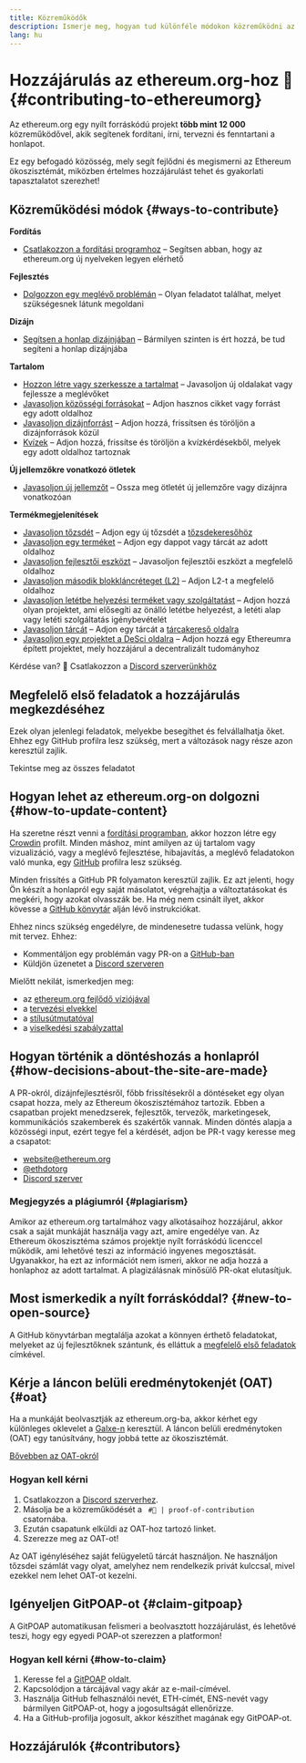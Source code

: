 ```yaml
---
title: Közreműködők
description: Ismerje meg, hogyan tud különféle módokon közreműködni az ethereum.org kapcsán
lang: hu
---
```


# Hozzájárulás az ethereum.org-hoz 🦄 {#contributing-to-ethereumorg}

Az ethereum.org egy nyílt forráskódú projekt **több mint 12 000** közreműködővel, akik segítenek fordítani, írni, tervezni és fenntartani a honlapot.

Ez egy befogadó közösség, mely segít fejlődni és megismerni az Ethereum ökoszisztémát, miközben értelmes hozzájárulást tehet és gyakorlati tapasztalatot szerezhet!

## Közreműködési módok {#ways-to-contribute}

**Fordítás**
- [Csatlakozzon a fordítási programhoz](/contributing/translation-program/) – Segítsen abban, hogy az ethereum.org új nyelveken legyen elérhető

**Fejlesztés**
- [Dolgozzon egy meglévő problémán](https://github.com/ethereum/ethereum-org-website/issues) – Olyan feladatot találhat, melyet szükségesnek látunk megoldani

**Dizájn**
- [Segítsen a honlap dizájnjában](/contributing/design/) – Bármilyen szinten is ért hozzá, be tud segíteni a honlap dizájnjába

**Tartalom**
- [Hozzon létre vagy szerkessze a tartalmat](/contributing/#how-to-update-content) – Javasoljon új oldalakat vagy fejlessze a meglévőket
- [Javasoljon közösségi forrásokat](/contributing/content-resources/) – Adjon hasznos cikket vagy forrást egy adott oldalhoz
- [Javasoljon dizájnforrást](/contributing/design/adding-design-resources/) – Adjon hozzá, frissítsen és töröljön a dizájnforrások közül
- [Kvízek](/contributing/quizzes/) – Adjon hozzá, frissítse és töröljön a kvízkérdésekből, melyek egy adott oldalhoz tartoznak

**Új jellemzőkre vonatkozó ötletek**
- [Javasoljon új jellemzőt](https://github.com/ethereum/ethereum-org-website/issues/new?assignees=&labels=Type%3A+Feature&template=feature_request.yaml&title=) – Ossza meg ötletét új jellemzőre vagy dizájnra vonatkozóan

**Termékmegjelenítések**
- [Javasoljon tőzsdét](/contributing/adding-exchanges/) – Adjon egy új tőzsdét a [tőzsdekeresőhöz](/get-eth/#country-picker)
- [Javasoljon egy terméket](/contributing/adding-products/) – Adjon egy dappot vagy tárcát az adott oldalhoz
- [Javasoljon fejlesztői eszközt](/contributing/adding-developer-tools/) – Javasoljon fejlesztői eszközt a megfelelő oldalhoz
- [Javasoljon második blokkláncréteget (L2)](/contributing/adding-layer-2s/) – Adjon L2-t a megfelelő oldalhoz
- [Javasoljon letétbe helyezési terméket vagy szolgáltatást](/contributing/adding-staking-products/) – Adjon hozzá olyan projektet, ami elősegíti az önálló letétbe helyezést, a letéti alap vagy letéti szolgáltatás igénybevételét
- [Javasoljon tárcát](/contributing/adding-wallets/) – Adjon egy tárcát a [tárcakereső oldalra](/wallets/find-wallet/)
- [Javasoljon egy projektet a DeSci oldalra](/contributing/adding-desci-projects/) – Adjon hozzá egy Ethereumra épített projektet, mely hozzájárul a decentralizált tudományhoz

Kérdése van? 🤔 Csatlakozzon a [Discord szerverünkhöz](https://discord.gg/ethereum-org)

## Megfelelő első feladatok a hozzájárulás megkezdéséhez

Ezek olyan jelenlegi feladatok, melyekbe besegíthet és felvállalhatja őket. Ehhez egy GitHub profilra lesz szükség, mert a változások nagy része azon keresztül zajlik.

<IssuesList issues={gfissues} my={8} />

<ButtonLink href="https://github.com/ethereum/ethereum-org-website/issues">Tekintse meg az összes feladatot</ButtonLink>

## Hogyan lehet az ethereum.org-on dolgozni {#how-to-update-content}

Ha szeretne részt venni a [fordítási programban](/contributing/translation-program/), akkor hozzon létre egy [Crowdin](https://crowdin.com/project/ethereum-org) profilt. Minden máshoz, mint amilyen az új tartalom vagy vizualizáció, vagy a meglévő fejlesztése, hibajavítás, a meglévő feladatokon való munka, egy [GitHub](https://github.com/) profilra lesz szükség.

Minden frissítés a GitHub PR folyamaton keresztül zajlik. Ez azt jelenti, hogy Ön készít a honlapról egy saját másolatot, végrehajtja a változtatásokat és megkéri, hogy azokat olvasszák be. Ha még nem csinált ilyet, akkor kövesse a [GitHub könvytár](https://github.com/ethereum/ethereum-org-website) alján lévő instrukciókat.

Ehhez nincs szükség engedélyre, de mindenesetre tudassa velünk, hogy mit tervez. Ehhez:

- Kommentáljon egy problémán vagy PR-on a [GitHub-ban](https://github.com/ethereum/ethereum-org-website)
- Küldjön üzenetet a [Discord szerveren](https://discord.gg/ethereum-org)

Mielőtt nekilát, ismerkedjen meg:

- az [ethereum.org fejlődő víziójával](/about/)
- a [tervezési elvekkel](/contributing/design-principles/)
- a [stílusútmutatóval](/contributing/style-guide/)
- a [viselkedési szabályzattal](/community/code-of-conduct)

<ContributorsQuizBanner className="mt-16 mb-8" />

## Hogyan történik a döntéshozás a honlapról {#how-decisions-about-the-site-are-made}

A PR-okról, dizájnfejlesztésről, főbb frissítésekről a döntéseket egy olyan csapat hozza, mely az Ethereum ökoszisztémához tartozik. Ebben a csapatban projekt menedzserek, fejlesztők, tervezők, marketingesek, kommunikációs szakemberek és szakértők vannak. Minden döntés alapja a közösségi input, ezért tegye fel a kérdését, adjon be PR-t vagy keresse meg a csapatot:

- [website@ethereum.org](mailto:website@ethereum.org)
- [@ethdotorg](https://twitter.com/ethdotorg)
- [Discord szerver](https://discord.gg/ethereum-org)

### Megjegyzés a plágiumról {#plagiarism}

Amikor az ethereum.org tartalmához vagy alkotásaihoz hozzájárul, akkor csak a saját munkáját használja vagy azt, amire engedélye van. Az Ethereum ökoszisztéma számos projektje nyílt forráskódú licenccel működik, ami lehetővé teszi az információ ingyenes megosztását. Ugyanakkor, ha ezt az információt nem ismeri, akkor ne adja hozzá a honlaphoz az adott tartalmat. A plagizálásnak minősülő PR-okat elutasítjuk.

## Most ismerkedik a nyílt forráskóddal? {#new-to-open-source}

A GitHub könyvtárban megtalálja azokat a könnyen érthető feladatokat, melyeket az új fejlesztőknek szántunk, és elláttuk a [megfelelő első feladatok](https://github.com/ethereum/ethereum-org-website/issues?q=is%3Aopen+is%3Aissue+label%3A%22good+first+issue%22) címkével.

## Kérje a láncon belüli eredménytokenjét (OAT) {#oat}

Ha a munkáját beolvasztják az ethereum.org-ba, akkor kérhet egy különleges oklevelet a [Galxe-n](https://app.galxe.com/quest/ethereumorg) keresztül. A láncon belüli eredménytoken (OAT) egy tanúsítvány, hogy jobbá tette az ökoszisztémát.

[Bővebben az OAT-okról](https://help.galxe.com/en/articles/9645630-create-quest-rewards#h_1c5d63ba03)

### Hogyan kell kérni
1. Csatlakozzon a [Discord szerverhez](https://discord.gg/ethereum-org).
2. Másolja be a közreműködését a ` #🥇 | proof-of-contribution` csatornába.
3. Ezután csapatunk elküldi az OAT-hoz tartozó linket.
4. Szerezze meg az OAT-ot!

Az OAT igényléséhez saját felügyeletű tárcát használjon. Ne használjon tőzsdei számlát vagy olyat, amelyhez nem rendelkezik privát kulccsal, mivel ezekkel nem lehet OAT-ot kezelni.

## Igényeljen GitPOAP-ot {#claim-gitpoap}

A GitPOAP automatikusan felismeri a beolvasztott hozzájárulást, és lehetővé teszi, hogy egy egyedi POAP-ot szerezzen a platformon!


### Hogyan kell kérni {#how-to-claim}

1. Keresse fel a [GitPOAP](https://www.gitpoap.io) oldalt.
2. Kapcsolódjon a tárcájával vagy akár az e-mail-címével.
3. Használja GitHub felhasználói nevét, ETH-címét, ENS-nevét vagy bármilyen GitPOAP-ot, hogy a jogosultságát ellenőrizze.
4. Ha a GitHub-profilja jogosult, akkor készíthet magának egy GitPOAP-ot.

## Hozzájárulók {#contributors}

<Contributors />
